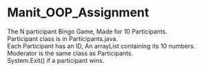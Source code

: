 # Manit_OOP_Assignment
The N participant Bingo Game, Made for 10 Participants.</br> 
Participant class is in Participants.java. </br>
Each Participant has an ID, An arrayList containing its 10 numbers. 
Moderator is the same class as Participants.</br>
System.Exit() if a participant wins.
